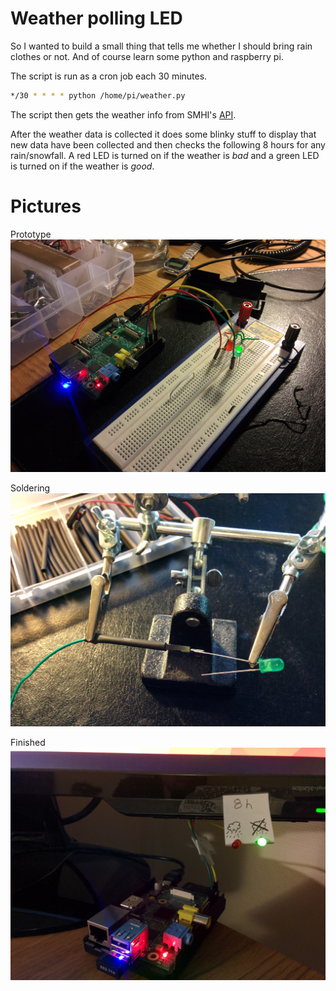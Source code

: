 # Weather polling LED

So I wanted to build a small thing that tells me whether I should bring rain clothes or not. And of course learn some python and raspberry pi.

The script is run as a cron job each 30 minutes.
```bash
*/30 * * * * python /home/pi/weather.py
```

The script then gets the weather info from SMHI's [API](http://www.smhi.se/klimatdata/oppna-data/meteorologiska-data).

After the weather data is collected it does some blinky stuff to display that new data have been collected and then checks the following 8 hours for any rain/snowfall. A red LED is turned on if the weather is *bad* and a green LED is turned on if the weather is *good*.

# Pictures
Prototype
![Prototype](https://raw.githubusercontent.com/philiplarsson/weather-LED/master/img/prototype.jpg)

Soldering
![Soldering](https://raw.githubusercontent.com/philiplarsson/weather-LED/master/img/soldering.jpg)

Finished
![Finished](https://raw.githubusercontent.com/philiplarsson/weather-LED/master/img/finished-product.jpg)



